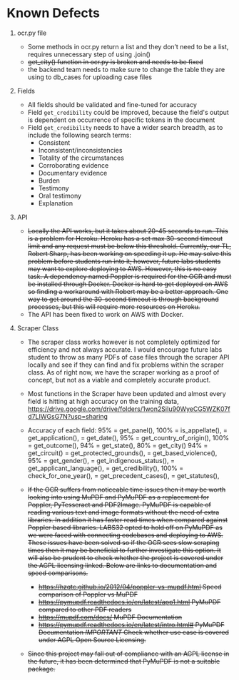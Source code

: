# Known Defects

1. ocr.py file
    - Some methods in ocr.py return a list and they don’t need to be a list, requires
      unnecessary step of using .join()
    - <strike>get_city() function in ocr.py is broken and needs to be fixed</strike>
    - the backend team needs to make sure to change the table they are using to db_cases for uploading case files

1. Fields
    - All fields should be validated and fine-tuned for accuracy
    - Field `get_credibility` could be improved, because the field's output is dependent on occurrence of specific tokens in the document
    - Field `get_credibility` needs to have a wider search breadth, as to include the following search terms:
        - Consistent
        - Inconsistent/inconsistencies
        - Totality of the circumstances
        - Corroborating evidence
        - Documentary evidence
        - Burden
        - Testimony
        - Oral testimony
        - Explanation

2. API
    - <strike>Locally the API works, but it takes about 20-45 seconds to run. This is a problem for Heroku. Heroku has a set max 30-second timeout limit and any request must be below this threshold. Currently, our TL, Robert Sharp, has been working on speeding it up. He may solve this problem before students run into it; however, future labs students may want to explore deploying to AWS. However, this is no easy task. A dependency named Poppler is required for the OCR and must be installed through Docker. Docker is hard to get deployed on AWS so finding a workaround with Robert may be a better approach. One way to get around the 30-second timeout is through background processes, but this will require more resources on Heroku.</strike>
    - The API has been fixed to work on AWS with Docker.
3. Scraper Class
    - <scrape>The scraper class works however is not completely optimized for efficiency and not always accurate. I would encourage future labs student to throw as many PDFs of case files through the scraper API locally and see if they can find and fix problems within the scraper class. As of right now, we have the scraper working as a proof of concept, but not as a viable and completely accurate product.
    - Most functions in the Scraper have been updated and almost every field is hitting at high accuracy on the training data, https://drive.google.com/drive/folders/1won2SiIu90WyeCG5WZK07fd7LIWGsG7N?usp=sharing

    - Accuracy of each field:
         95% = get_panel(),
         100% = is_appellate(),
         = get_application(),
         = get_date(),
         95% = get_country_of_origin(),
         100% = get_outcome(),
         94% = get_state(),
         80% = get_city()
         94% = get_circuit()
         = get_protected_grounds(),
         = get_based_violence(),
         95% = get_gender(),
         = get_indigenous_status(),
         = get_applicant_language(),
         = get_credibility(),
         100% = check_for_one_year(),
         = get_precedent_cases(),
         = get_statutes(),
    - <strike>If the OCR suffers from noticeable time issues then it may be worth looking into using MuPDF and PyMuPDF as a replacement for Poppler, PyTesseract and PDF2Image. PyMuPDF is capable of reading various text and image formats without the need of extra libraries.  In addition it has faster read times when compared against Poppler based libraries.  LABS32 opted to hold off on PyMuPDF as we were faced with connecting codebases and deploying to AWS.  These issues have been solved so if the OCR sees slow scraping times then it may be beneficial to further investigate this option.  It will also be prudent to check whether the project is covered under the AGPL licensing linked.  Below are links to documentation and speed comparisons. 
        - https://hzqtc.github.io/2012/04/poppler-vs-mupdf.html Speed comparison of Poppler vs MuPDF
        - https://pymupdf.readthedocs.io/en/latest/app1.html PyMuPDF compared to other PDF readers
        - https://mupdf.com/docs/ MuPDF Documentation
        - https://pymupdf.readthedocs.io/en/latest/intro.html# PyMuPDF Documentation *IMPORTANT* Check whether use case is covered under AGPL Open Source Licensing.</strike>
    - <strike>Since this project may fall out of compliance with an AGPL license in the future, it has been determined that PyMuPDF is not a suitable package.</strike>
